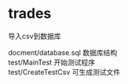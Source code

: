 # trades
导入csv到数据库

docment/database.sql 数据库结构 <br>
test/MainTest 开始测试程序 <br>
test/CreateTestCsv 可生成测试文件
